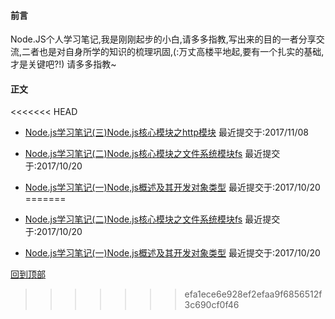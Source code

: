 ####  前言
Node.JS个人学习笔记,我是刚刚起步的小白,请多多指教,写出来的目的一者分享交流,二者也是对自身所学的知识的梳理巩固,(:万丈高楼平地起,要有一个扎实的基础,才是关键吧?!) 请多多指教~

####   正文
<<<<<<< HEAD
* [Node.js学习笔记(三)Node.js核心模块之http模块](https://github.com/yshunda/Node.js/issues/3) 最近提交于:2017/11/08
* [Node.js学习笔记(二)Node.js核心模块之文件系统模块fs](https://github.com/yshunda/Node.js/issues/2) 最近提交于:2017/10/20
* [Node.js学习笔记(一)Node,js概述及其开发对象类型](https://github.com/yshunda/Node.js/issues/1) 最近提交于:2017/10/20
=======

* [Node.js学习笔记(二)Node.js核心模块之文件系统模块fs](https://github.com/yshunda/Node.js/issues/2) 最近提交于:2017/10/20
* [Node.js学习笔记(一)Node,js概述及其开发对象类型](https://github.com/yshunda/Node.js/issues/1) 最近提交于:2017/10/20



[回到顶部](#readme)
>>>>>>> efa1ece6e928ef2efaa9f6856512f3c690cf0f46

